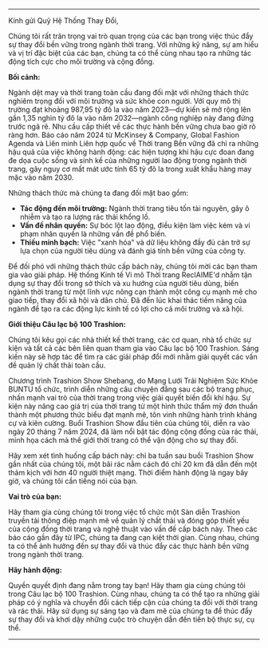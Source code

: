 ---

Kính gửi Quỹ Hệ Thống Thay Đổi,

Chúng tôi rất trân trọng vai trò quan trọng của các bạn trong việc thúc đẩy sự thay đổi bền vững trong ngành thời trang. Với những kỹ năng, sự am hiểu và vị trí đặc biệt của các bạn, chúng ta có thể cùng nhau tạo ra những tác động tích cực cho môi trường và cộng đồng.

**Bối cảnh:**

Ngành dệt may và thời trang toàn cầu đang đối mặt với những thách thức nghiêm trọng đối với môi trường và sức khỏe con người. Với quy mô thị trường đạt khoảng 987,95 tỷ đô la vào năm 2023—dự kiến sẽ mở rộng lên gần 1,35 nghìn tỷ đô la vào năm 2032—ngành công nghiệp này đang đứng trước ngã rẽ. Nhu cầu cấp thiết về các thực hành bền vững chưa bao giờ rõ ràng hơn. Báo cáo năm 2024 từ McKinsey & Company, Global Fashion Agenda và Liên minh Liên hợp quốc về Thời trang Bền vững đã chỉ ra những hậu quả của việc không hành động: các hiện tượng khí hậu cực đoan đang đe dọa cuộc sống và sinh kế của những người lao động trong ngành thời trang, gây nguy cơ mất mát ước tính 65 tỷ đô la trong xuất khẩu hàng may mặc vào năm 2030.

Những thách thức mà chúng ta đang đối mặt bao gồm:

- **Tác động đến môi trường:** Ngành thời trang tiêu tốn tài nguyên, gây ô nhiễm và tạo ra lượng rác thải khổng lồ.
- **Vấn đề nhân quyền:** Sự bóc lột lao động, điều kiện làm việc kém và vi phạm nhân quyền là những vấn đề phổ biến.
- **Thiếu minh bạch:** Việc "xanh hóa" và dữ liệu không đầy đủ cản trở sự lựa chọn của người tiêu dùng và đánh giá tính bền vững của công ty.

Để đối phó với những thách thức cấp bách này, chúng tôi mời các bạn tham gia vào giải pháp. Hệ thống Kinh tế Vi mô Thời trang ReclAIME'd nhằm tận dụng sự thay đổi trong sở thích và xu hướng của người tiêu dùng, biến ngành thời trang từ một lĩnh vực nông cạn thành một công cụ mạnh mẽ cho giao tiếp, thay đổi xã hội và dân chủ. Đã đến lúc khai thác tiềm năng của ngành để tạo ra các động lực kinh tế có lợi cho cả môi trường và xã hội.

**Giới thiệu Câu lạc bộ 100 Trashion:**

Chúng tôi kêu gọi các nhà thiết kế thời trang, các cơ quan, nhà tổ chức sự kiện và tất cả các bên liên quan tham gia vào Câu lạc bộ 100 Trashion. Sáng kiến này sẽ hợp tác để tìm ra các giải pháp đổi mới nhằm giải quyết các vấn đề quản lý chất thải toàn cầu.

Chương trình Trashion Show Shebang, do Mạng Lưới Trải Nghiệm Sức Khỏe BUNTU tổ chức, trình diễn những câu chuyện đằng sau các bộ trang phục, nhấn mạnh vai trò của thời trang trong việc giải quyết biến đổi khí hậu. Sự kiện này nâng cao giá trị của thời trang từ một hình thức thẩm mỹ đơn thuần thành một phương thức biểu đạt mạnh mẽ, tôn vinh những hành trình kháng cự và kiên cường. Buổi Trashion Show đầu tiên của chúng tôi, diễn ra vào ngày 20 tháng 7 năm 2024, đã làm nổi bật tác động cộng đồng của rác thải, minh họa cách mà thế giới thời trang có thể vận động cho sự thay đổi.

Hãy xem xét tình huống cấp bách này: chỉ ba tuần sau buổi Trashion Show gần nhất của chúng tôi, một bãi rác nằm cách đó chỉ 20 km đã dẫn đến một thảm kịch với hơn 40 người thiệt mạng. Thời điểm hành động là ngay bây giờ, và chúng tôi cần tiếng nói của bạn.

**Vai trò của bạn:**

Hãy tham gia cùng chúng tôi trong việc tổ chức một Sàn diễn Trashion truyền tải thông điệp mạnh mẽ về quản lý chất thải và đóng góp thiết yếu của cộng đồng thời trang và nghệ thuật vào vấn đề cấp bách này. Theo các báo cáo gần đây từ IPC, chúng ta đang cạn kiệt thời gian. Cùng nhau, chúng ta có thể ảnh hưởng đến sự thay đổi và thúc đẩy các thực hành bền vững trong ngành thời trang.

**Hãy hành động:**

Quyền quyết định đang nằm trong tay bạn! Hãy tham gia cùng chúng tôi trong Câu lạc bộ 100 Trashion. Cùng nhau, chúng ta có thể tạo ra những giải pháp có ý nghĩa và chuyển đổi cách tiếp cận của chúng ta đối với thời trang và rác thải. Hãy sử dụng sự sáng tạo và đam mê của chúng ta để thúc đẩy sự thay đổi và khơi dậy những cuộc trò chuyện dẫn đến tiến bộ thực sự, cụ thể.

---